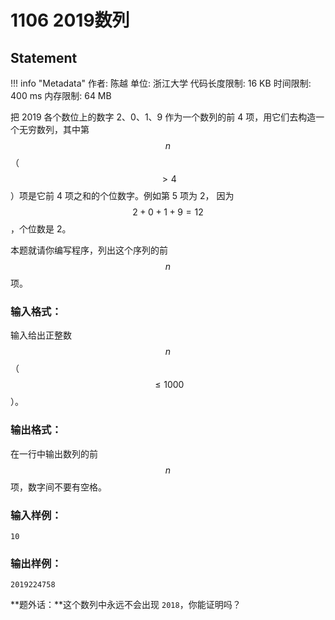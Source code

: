 
# 1106 2019数列

## Statement

!!! info "Metadata"
    作者: 陈越
    单位: 浙江大学
    代码长度限制: 16 KB
    时间限制: 400 ms
    内存限制: 64 MB

把 2019 各个数位上的数字 2、0、1、9 作为一个数列的前 4 项，用它们去构造一个无穷数列，其中第 $$n$$（$$>4$$）项是它前 4 项之和的个位数字。例如第 5 项为 2， 因为 $$2+0+1+9=12$$，个位数是 2。

本题就请你编写程序，列出这个序列的前 $$n$$ 项。

### 输入格式：

输入给出正整数 $$n$$（$$\le 1000$$）。

### 输出格式：

在一行中输出数列的前 $$n$$ 项，数字间不要有空格。

### 输入样例：
```plaintext
10
```

### 输出样例：
```plaintext
2019224758
```

**题外话：**这个数列中永远不会出现 `2018`，你能证明吗？


